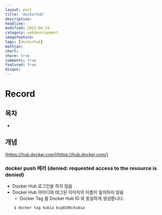 ```yaml
---
layout: post
title: 'dockerhub'
description:
headline:
modified: 2022-08-24
category: webdevelopment
imagefeature:
tags: [dockerhub]
mathjax:
chart:
share: true
comments: true
featured: true
disqus:
---
```


# Record

## 목차

-   [](#)

## 개념

[https://hub.docker.com](https://hub.docker.com/)

### docker push 에러 (denied: requested access to the resource is denied)

-   Docker Hub 로그인을 하지 않음
-   Docker Hub 아이디와 태그된 이미지의 이름이 일치하지 않음
    -   Docker Tag 를 Docker Hub ID 와 동일하게 생성합니다.

```
    $ docker tag kubia bcp0109/kubia
```
